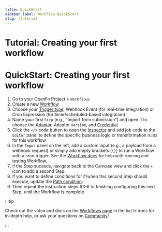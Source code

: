 ```yaml
---
title: QuickStart
sidebar_label: Workflow QuickStart
slug: /tutorial
---
```

# Tutorial: Creating your first workflow

# QuickStart: Creating your first workflow
1. Go to your OpenFn Project > `Workflows`
2. Create a new [Workflow](../build/workflows.md)
3. Choose your [Trigger type](../build/triggers.md): Webhook Event (for real-time integration) or Cron Expression (for timer/scheduled-based integration)
3. Name your first `Step` (e.g., "Import form submission") and open it to choose the [Adaptor](/adaptors), Adaptor `Version`, and [Credential](../build/credentials.md)
4. Click the `</>` code button to open the [Inspector](../build/steps/step-editor.md) and add job code to the `Editor` panel to define the specific business logic or transformation rules for this workflow
5. In the `Input` panel on the left, add a custom input (e.g., a payload from a webhook request) or simply add empty brackets (`{}`) to run a Workflow with a cron trigger. See the [Workflow docs](docs/build/workflows.md) for help with running and testing Workflow. 
6. If the Step suceeds, navigate back to the Canvase view and click the `+` icon to add a second Step.
7. If you want to define conditions for if/when this second Step should execute, update the [Path condition](../build/paths.md). 
8. Then repeat the instruction steps #3-6 to finishing configuring this next Step, until the Workflow is complete. 

:::tip

Check out the video and docs on the [Workflows page](../build/workflows.md) in the `Build` docs for in-depth help, or ask your questions on [Community](https://community.openfn.org)!

:::